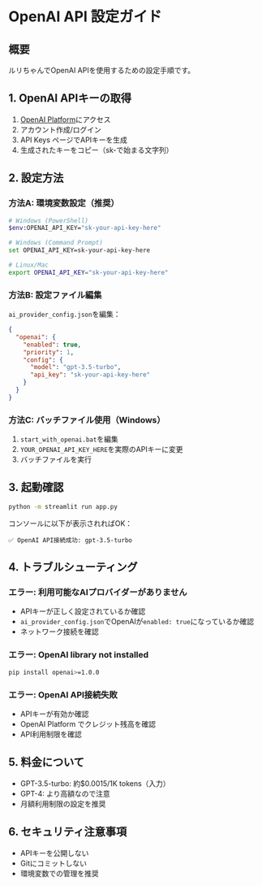 # OpenAI API 設定ガイド

## 概要
ルリちゃんでOpenAI APIを使用するための設定手順です。

## 1. OpenAI APIキーの取得
1. [OpenAI Platform](https://platform.openai.com/)にアクセス
2. アカウント作成/ログイン
3. API Keys ページでAPIキーを生成
4. 生成されたキーをコピー（sk-で始まる文字列）

## 2. 設定方法

### 方法A: 環境変数設定（推奨）
```bash
# Windows (PowerShell)
$env:OPENAI_API_KEY="sk-your-api-key-here"

# Windows (Command Prompt)
set OPENAI_API_KEY=sk-your-api-key-here

# Linux/Mac
export OPENAI_API_KEY="sk-your-api-key-here"
```

### 方法B: 設定ファイル編集
`ai_provider_config.json`を編集：
```json
{
  "openai": {
    "enabled": true,
    "priority": 1,
    "config": {
      "model": "gpt-3.5-turbo",
      "api_key": "sk-your-api-key-here"
    }
  }
}
```

### 方法C: バッチファイル使用（Windows）
1. `start_with_openai.bat`を編集
2. `YOUR_OPENAI_API_KEY_HERE`を実際のAPIキーに変更
3. バッチファイルを実行

## 3. 起動確認
```bash
python -m streamlit run app.py
```

コンソールに以下が表示されればOK：
```
✅ OpenAI API接続成功: gpt-3.5-turbo
```

## 4. トラブルシューティング

### エラー: 利用可能なAIプロバイダーがありません
- APIキーが正しく設定されているか確認
- `ai_provider_config.json`でOpenAIが`enabled: true`になっているか確認
- ネットワーク接続を確認

### エラー: OpenAI library not installed
```bash
pip install openai>=1.0.0
```

### エラー: OpenAI API接続失敗
- APIキーが有効か確認
- OpenAI Platform でクレジット残高を確認
- API利用制限を確認

## 5. 料金について
- GPT-3.5-turbo: 約$0.0015/1K tokens（入力）
- GPT-4: より高額なので注意
- 月額利用制限の設定を推奨

## 6. セキュリティ注意事項
- APIキーを公開しない
- Gitにコミットしない
- 環境変数での管理を推奨